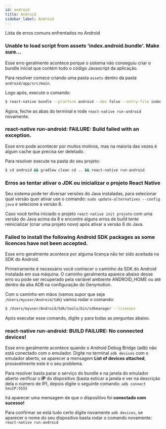 ```yaml
---
id: android
title: Android
sidebar_label: Android
---
```


Lista de erros comuns enfrentados no Android

### Unable to load script from assets 'index.android.bundle'. Make sure...

Esse erro geralmente acontece porque o sistema não conseguiu criar o bundle inicial que contém todo o código Javascript da aplicação.

Para resolver comece criando uma pasta `assets` dentro da pasta `android/app/src/main`.

Logo após, execute o comando:

```sh
$ react-native bundle --platform android --dev false --entry-file index.js --bundle-output android/app/src/main/assets/index.android.bundle --assets-dest android/app/src/main/res/
```

Agora, feche as abas do terminal e rode `react-native run-android` novamente.

### react-native run-android: FAILURE: Build failed with an exception.

Esse erro pode acontecer por muitos motivos, mas na maioria das vezes é algum cache que precisa ser deletado.

Para resolver execute na pasta do seu projeto:

```sh
$ cd android && gradlew clean cd .. && react-native run-android
```

### Erros ao tentar ativar o JDK ou inicializar o projeto React Native

Seu sistema pode ter diversar versões do Java instaladas, para selecionar qual versão quer ativar use o comando: `sudo update-alternatives --config java` e selecione a versão 8.

Caso você tenha iniciado o projeto `react-native init projeto` com uma versão do Java acima da 8 e encontre alguns erros de build tente reinicializar (criar uma projeto novo) após ativar a versão 8 do Java.

### Failed to install the following Android SDK packages as some licences have not been accepted.

Esse erro geralmente acontece por alguma licença não ter sido aceitada na SDK do Android.

Primeiramente é necessário você conhecer o caminho da SDK do Android instalada em sua máquina. O caminho geralmenta aparece abaixo desse erro ou pode ser recuperado pela variável ambiente ANDROID_HOME ou até dentro da aba ADB na configuração do Genymotion.

Com o caminho em mãos (vamos supor que seja `/Users/myuser/Android/Sdk`) vamos rodar o comando:

```sh
$ /Users/myuser/Android/Sdk/tools/bin/sdkmanager --licenses
```

Após executar esse comando, digite <kbd>y</kbd> para todas as perguntas abaixo.

### react-native run-android: BUILD FAILURE: No connected devices!

Esse erro geralmente acontece quando o Android Debug Bridge (adb) não está conectado com o emulador. Digite no terminal `adb devices` com o emulador aberto, se aparecer a mensagem **List of devices attached**, provavelmente este é o seu problema.

Para resolver basta parar o serviço do bundle e na janela do emulador aberto verificar o **IP** do dispositivo (basta esticar a janela e ver na descrição dela o número de IP), depois digite o seguinte comando: `adb connect SeuIP:5555`

Irá aparecer uma mensagem de que o dispositivo foi **conectado com sucesso!**

Para confirmar se está tudo certo digite novamente `adb devices`, se aparecer o nome do seu dispositivo basta rodar o comando novamente: `react-native run-android`
